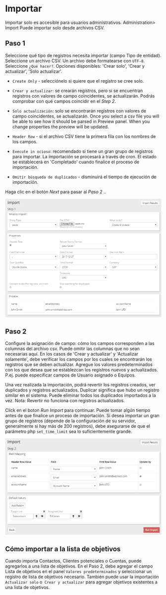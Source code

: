 # Importar

Importar solo es accesible para usuarios administrativos. Administration> Import Puede importar solo desde archivos CSV.

## Paso 1

Seleccione qué tipo de registros necesita importar (campo Tipo de entidad).
Seleccione un archivo CSV. Un archivo debe formatearse con `UTF-8`.
Seleccione `¿Qué hacer?`. Opciones disponibles: 'Crear solo', 'Crear y actualizar', 'Solo actualizar'.

* `Create Only` - selecciónelo si quiere que el registro se cree solo.
* `Crear y actualizar`: se crearán registros, pero si se encuentran registros con valores de campo coincidentes, se actualizarán. Podrás comprobar con qué campos coincidir en el _Step 2_.
* `Solo actualización`: solo se encontrarán registros con valores de campo coincidentes, se actualizarán.
Once you select a csv file you will be able to see how it should be parsed in Preview panel. When you change properties the preview will be updated. 

* `Header Row` - si el archivo CSV tiene la primera fila con los nombres de los campos.
* `Execute in ocioso`: recomendado si tiene un gran grupo de registros para importar. La importación se procesará a través de cron. El estado se establecerá en 'Completado' cuando finalice el proceso de importación.
* `Omitir búsqueda de duplicados` - disminuirá el tiempo de ejecución de importación.

Haga clic en el botón _Next_ para pasar al _Paso 2_ ..

![1](https://github.com/espocrm/documentation/blob/master/docs/_static/images/administration/import/step-1.png)

## Paso 2

Configure la asignación de campo: cómo los campos corresponden a las columnas del archivo csv. Puede omitir las columnas que no sean necesarias aquí.
En los casos de 'Crear y actualizar' y 'Actualizar solamente', debe verificar los campos por los cuales se encontrarán los registros que se deben actualizar.
Agregue los valores predeterminados con los que desea que se establezcan los registros nuevos y actualizados. P.ej. puede especificar campos de Usuario asignado o Equipos.

Una vez realizada la importación, podrá revertir los registros creados, ver duplicados y registros actualizados. Duplicar significa que hubo un registro similar en el sistema. Puede eliminar todos los duplicados importados a la vez. Nota: Revertir no funciona con registros actualizados.

Click en el boton _Run Import_ para continuar. Puede tomar algún tiempo antes de que finalice un proceso de importación. Si desea importar un gran grupo de registros (depende de la configuración de su servidor, generalmente si hay más de 200 registros), debe asegurarse de que el parámetro php `set_time_limit` sea lo suficientemente grande.

![2](https://github.com/espocrm/documentation/blob/master/docs/_static/images/administration/import/step-2.png)

## Cómo importar a la lista de objetivos

Cuando importa Contactos, Clientes potenciales o Cuentas, puede agregarlos a una lista de objetivos. En el Paso 2, debe agregar el campo Lista de objetivos en el panel `Valores predeterminados` y seleccionar un registro de lista de objetivos necesario. También puede usar la importación `Actualizar solo` o` Crear y actualizar` para agregar objetivos existentes a una lista de objetivos.
